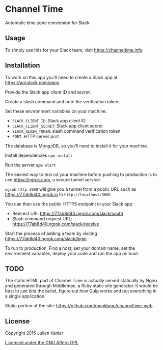 # Channel Time

Automatic time zone conversion for Slack

## Usage

To simply use this for your Slack team, visit https://channeltime.info

## Installation

To work on this app you'll need to create a Slack app at https://api.slack.com/apps

Provide the Slack app client ID and secret.

Create a slash command and note the verification token.

Set these environment variables on your machine:
- `SLACK_CLIENT_ID`: Slack app client ID
- `SLACK_CLIENT_SECRET`: Slack app client secret
- `SLACK_SLASH_TOKEN`: slash command verification token
- `PORT`: HTTP server port

The database is MongoDB, so you'll need to install it for your machine.

Install dependencies `npm install`

Run the server `npm start`

The easiest way to test on your machine before pushing to production is
to use https://ngrok.com, a secure tunnel service.

`ngrok http 3000` will give you a tunnel from a public URL such as https://77ab8d40.ngrok.io to `http://localhost:3000`

You can then use the public HTTPS endpoint in your Slack app:
- Redirect URI: https://77ab8d40.ngrok.com/slack/oauth
- Slash command request URL: https://77ab8d40.ngrok.com/slack/receive

Start the process of adding a team by visiting https://77ab8d40.ngrok.com/slack/login

To run to production: Find a host, set your domain name, set the environment variables, deploy your code and run the app on boot.

## TODO

The static HTML part of Channel Time is actually served statically by
Nginx and generated through Middleman, a Ruby static site generator. It
would be best to just bite the bullet, figure out how Gulp works and put
everything in a single application.

Static portion of the site: https://github.com/monkbroc/channeltime-web

## License

Copyright 2015 Julien Vanier

[Licensed under the GNU Affero GPL](LICENSE.txt)
